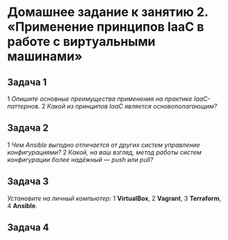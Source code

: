 # Домашнее задание к занятию 2. «Применение принципов IaaC в работе с виртуальными машинами»

## Задача 1
 1 *Опишите основные преимущества применения на практике IaaC-паттернов.*
 2 *Какой из принципов IaaC является основополагающим?*

## Задача 2
 1 *Чем Ansible выгодно отличается от других систем управление конфигурациями?*
 2 *Какой, на ваш взгляд, метод работы систем конфигурации более надёжный — push или pull?*

## Задача 3
 *Установите на личный компьютер:*
 1 **VirtualBox**,
 2 **Vagrant**,
 3 **Terraform**,
 4 **Ansible**. 

## Задача 4

